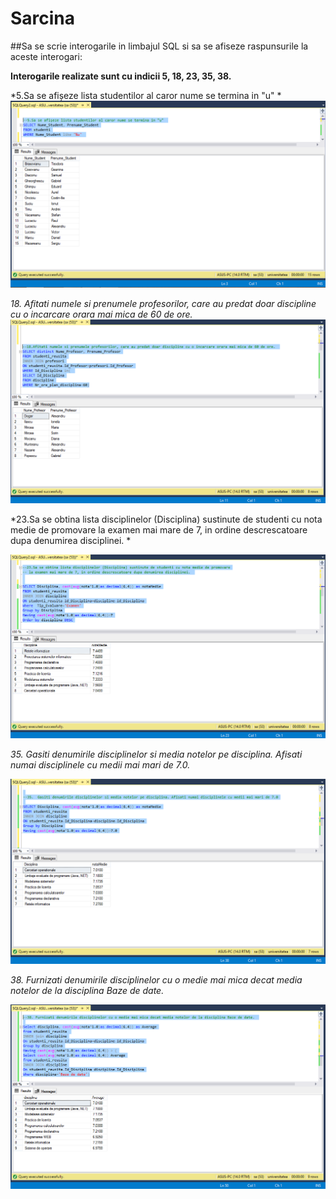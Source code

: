# Sarcina
##Sa se scrie interogarile in limbajul SQL si sa se afiseze raspunsurile la aceste interogari:

**Interogarile realizate sunt cu indicii 5, 18, 23, 35, 38.**

*5.Sa se afișeze lista studentilor al caror nume se termina in "u" *
<img src = "quiery1.png"/>

*18. Afitati numele si prenumele profesorilor, care au predat doar discipline cu o incarcare orara mai mica de 60 de ore.* 
<img src = "quiery2.png"/>

*23.Sa se obtina lista disciplinelor (Disciplina) sustinute de studenti cu nota medie de promovare la examen mai mare de 7, in ordine descrescatoare dupa denumirea disciplinei. *

<img src = "quiery3.png"/>

*35.  Gasiti denumirile disciplinelor si media notelor pe disciplina. Afisati numai disciplinele cu medii mai mari de 7.0.*

<img src = "quiery4.png"/>

*38. Furnizati denumirile disciplinelor cu o medie mai mica decat media notelor de la disciplina Baze de date.* 

<img src = "quiery5.png"/>
